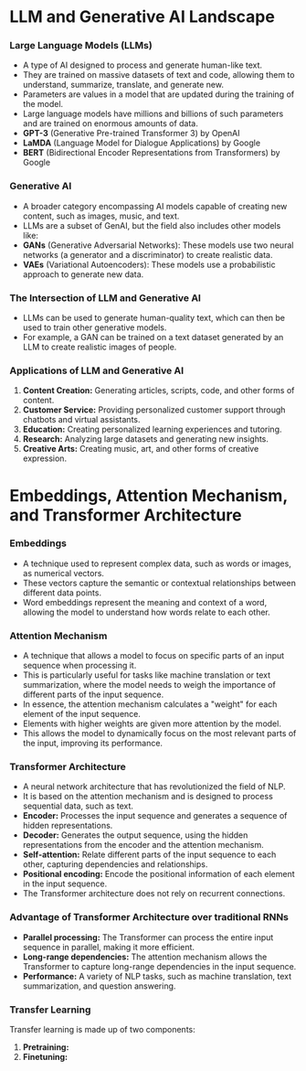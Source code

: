 # LLM and Generative AI Landscape

### Large Language Models (LLMs)
- A type of AI designed to process and generate human-like text.
- They are trained on massive datasets of text and code, allowing them to understand, summarize, translate, and generate new.
- Parameters are values in a model that are updated during the training of the model.
- Large language models have millions and billions of such parameters and are trained on enormous amounts of data.
- **GPT-3** (Generative Pre-trained Transformer 3) by OpenAI
- **LaMDA** (Language Model for Dialogue Applications) by Google
- **BERT** (Bidirectional Encoder Representations from Transformers) by Google

### Generative AI
- A broader category encompassing AI models capable of creating new content, such as images, music, and text.
- LLMs are a subset of GenAI, but the field also includes other models like:
- **GANs** (Generative Adversarial Networks): These models use two neural networks (a generator and a discriminator) to create realistic data.
- **VAEs** (Variational Autoencoders): These models use a probabilistic approach to generate new data.

### The Intersection of LLM and Generative AI
- LLMs can be used to generate human-quality text, which can then be used to train other generative models.
- For example, a GAN can be trained on a text dataset generated by an LLM to create realistic images of people.

### Applications of LLM and Generative AI
1. **Content Creation:** Generating articles, scripts, code, and other forms of content.
2. **Customer Service:** Providing personalized customer support through chatbots and virtual assistants.
3. **Education:** Creating personalized learning experiences and tutoring.
4. **Research:** Analyzing large datasets and generating new insights.
5. **Creative Arts:** Creating music, art, and other forms of creative expression.

# Embeddings, Attention Mechanism, and Transformer Architecture

### Embeddings
- A technique used to represent complex data, such as words or images, as numerical vectors.
- These vectors capture the semantic or contextual relationships between different data points.
- Word embeddings represent the meaning and context of a word, allowing the model to understand how words relate to each other.

### Attention Mechanism
- A technique that allows a model to focus on specific parts of an input sequence when processing it.
- This is particularly useful for tasks like machine translation or text summarization, where the model needs to weigh the importance of different parts of the input sequence.
- In essence, the attention mechanism calculates a "weight" for each element of the input sequence.
- Elements with higher weights are given more attention by the model.
- This allows the model to dynamically focus on the most relevant parts of the input, improving its performance.

### Transformer Architecture
- A neural network architecture that has revolutionized the field of NLP.
- It is based on the attention mechanism and is designed to process sequential data, such as text.
- **Encoder:** Processes the input sequence and generates a sequence of hidden representations.
- **Decoder:** Generates the output sequence, using the hidden representations from the encoder and the attention mechanism.
- **Self-attention:** Relate different parts of the input sequence to each other, capturing dependencies and relationships.
- **Positional encoding:** Encode the positional information of each element in the input sequence.
- The Transformer architecture does not rely on recurrent connections.

### Advantage of Transformer Architecture over traditional RNNs

- **Parallel processing:** The Transformer can process the entire input sequence in parallel, making it more efficient.
- **Long-range dependencies:** The attention mechanism allows the Transformer to capture long-range dependencies in the input sequence.
- **Performance:** A variety of NLP tasks, such as machine translation, text summarization, and question answering.

### Transfer Learning
Transfer learning is made up of two components:
1. **Pretraining:**
2. **Finetuning:**
